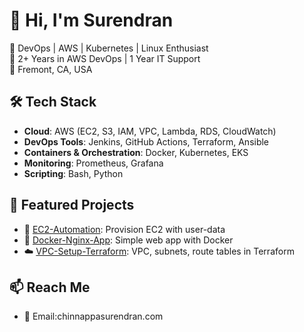 # 👋 Hi, I'm Surendran
🚀 DevOps | AWS | Kubernetes | Linux Enthusiast  
🔧 2+ Years in AWS DevOps | 1 Year IT Support  
📍 Fremont, CA, USA

## 🛠️ Tech Stack
- **Cloud**: AWS (EC2, S3, IAM, VPC, Lambda, RDS, CloudWatch)
- **DevOps Tools**: Jenkins, GitHub Actions, Terraform, Ansible
- **Containers & Orchestration**: Docker, Kubernetes, EKS
- **Monitoring**: Prometheus, Grafana
- **Scripting**: Bash, Python

## 📂 Featured Projects
- 🚀 [EC2-Automation](https://github.com/Suren200/ec2-automation): Provision EC2 with user-data
- 🐳 [Docker-Nginx-App](https://github.com/Suren200/docker-nginx-app): Simple web app with Docker
- ☁️ [VPC-Setup-Terraform](https://github.com/Suren200/vpc-setup-terraform): VPC, subnets, route tables in Terraform

## 📫 Reach Me
- 📧 Email:chinnappasurendran.com
  

